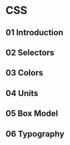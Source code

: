 # CSS

## 01 Introduction 
## 02 Selectors
## 03 Colors
## 04 Units
## 05 Box Model
## 06 Typography